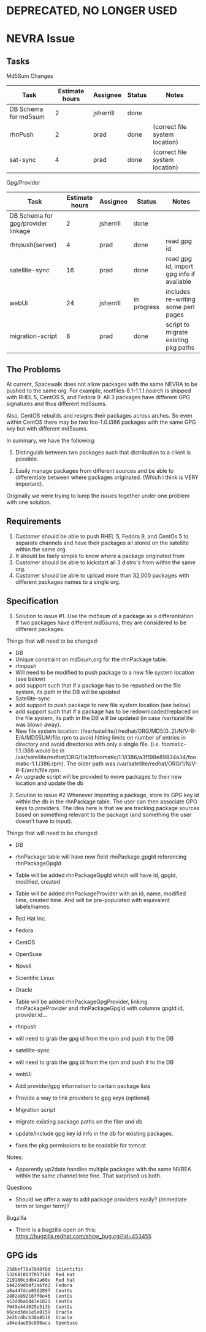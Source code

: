 
# **DEPRECATED, NO LONGER USED**

# NEVRA Issue

## Tasks




Md5Sum Changes

|  Task  |  Estimate hours  |  Assignee  |  Status  |  Notes  |
| --- | --- | --- | --- | --- |
|  DB Schema for md5sum  |  2  |  jsherrill  |  done  |   |  |
|  rhnPush   |  2  |  prad  |  done  |  (correct file system location)  |
|  sat-sync   |  4  |  prad  |  done  |  (correct file system location)  |

Gpg/Provider 

|  Task  |  Estimate hours  |  Assignee  |  Status  |  Notes  |
| --- | --- | --- | --- | --- |
|  DB Schema for gpg/provider linkage  |  2  |  jsherrill  |  done  |   |  |
|  rhnpush(server)  |  4  |  prad  |  done  |  read gpg id |
|  satellite-sync  |  16  |  prad  | done  |  read gpg id, import gpg info if available  |
|  webUi  |  24  | jsherrill  | in progress  |  includes re-writing some perl pages  |
|  migration-script |  8  | prad  | done  |  script to migrate existing pkg paths  |
## The Problems



At current, Spacewalk does not allow packages with the same NEVRA to be pushed
to the same org. For example, rootfiles-8.1-1.1.1.noarch is shipped with RHEL 5,
CentOS 5, and Fedora 9. All 3 packages have different GPG signatures and thus
different md5sums.

Also, CentOS rebuilds and resigns their packages across arches.  So even within
CentOS there may be two foo-1.0.i386 packages with the same GPG key but with
different md5sums.

In summary, we have the following:

1. Distinguish between two packages such that distribution to a client is
possible.

2. Easily manage packages from different sources and be able to differentiate
between where packages originated.  (Which i think is VERY important). 

Originally we were trying to lump the issues together under one problem with one
solution.
## Requirements



 1.  Customer should be able to push RHEL 5, Fedora 9, and CentOs 5 to separate channels and have their packages all stored on the satellite within the same org.
 2.  It should be fairly simple to know where a package originated from
 3.  Customer should be able to kickstart all 3 distro's from within the same org.
 4.  Customer should be able to upload more than 32,000 packages with different packages names to a single org.
## Specification




1. Solution to issue #1.
 Use the md5sum of a package as a differentiation.  If two packages have different md5sums, they are considered to be different packages.

Things that will need to be changed:  
 * DB
  * Unique constraint on md5sum,org for the rhnPackage table.
 * rhnpush 
  * Will need to be modified to push package to a new file system location (see below)
  * add support such that if a package has to be repushed on the file system, its path in the DB will be updated
 * Satellite-sync 
  * add support to push package to new file system location (see below)
  * add support such that if a package has to be redownloaded/replaced on the file system, its path in the DB will be updated (in case /var/satellite was blown away).
 * New file system location: (/var/satellite/)/redhat/ORG/MD5(0..2)/N/V-R-E/A/MD5SUM/file.rpm  to avoid hitting limits on number of entries in directory and avoid directories with only a single file.  (i.e. foomatic-1.1.i386 would be in /var/satellite/redhat/ORG/1/a3f/foomatic/1.1/i386/a3f198e89834a34/foomatic-1.1.i386.rpm). The older path was /var/satellite/redhat/ORG/1/N/V-R-E/arch/file.rpm.
  * An upgrade script will be provided to move packages to their new location and update the db


2. Solution to issue #2
  Whenever importing a package, store its GPG key id within the db in the rhnPackage table.  The user can then associate GPG keys to providers.  The idea here is that we are tracking package sources based on something relevant to the package (and something the user doesn't have to input).  
  

Things that will need to be changed:

 * DB
  * rhnPackage table will have new field rhnPackage.gpgId referencing rhnPackageGpgId
  * Table will be added rhnPackageGpgId which will have id, gpgId, modified, created
  * Table will be added rhnPackageProvider with an id, name, modified time, created time.  And will be pre-populated with equivalent labels/names:
   * Red Hat Inc.
   * Fedora
   * CentOS
   * OpenSuse
   * Novell
   * Scientific Linux
   * Oracle
  * Table will be added rhnPackageGpgProvider, linking rhnPackageProvider and rhnPackageGpgId with columns gpgId.id, provider.id...

 * rhnpush 
  * will need to grab the gpg id from the rpm and push it to the DB
 * satellite-sync
  * will need to grab the gpg id from the rpm and push it to the DB
 * webUi
  * Add provider/gpg information to certain package lists
  * Provide a way to link providers to gpg keys (optional)
 * Migration script
  * migrate existing package paths on the filer and db 
  * update/include gpg key id info in the db for existing packages.
  * fixes the pkg permissions to be readable for tomcat


Notes:
 * Apparently up2date handles multiple packages with the same NVREA within the same channel tree fine.  That surprised us both.  


Questions
 * Should we offer a way to add package providers easily? (immediate term or longer term)?

Bugzilla
 * There is a bugzilla open on this:  https://bugzilla.redhat.com/show_bug.cgi?id=453455
## GPG ids



    25dbef78a7048f8d  Scientific
    5326810137017186  Red Hat
    219180cddb42a60e  Red Hat
    b44269d04f2a6fd2  Fedora
    a8a447dce8562897  CentOs
    2802e89216ff0e46  CentOs
    a53d0bab443e1821  CentOs
    7049e44d025e513b  CentOs
    66ced3de1e5e0159  Oracle
    2e2bcdbcb38a8516  Oracle
    a84edae89c800aca  OpenSuse

